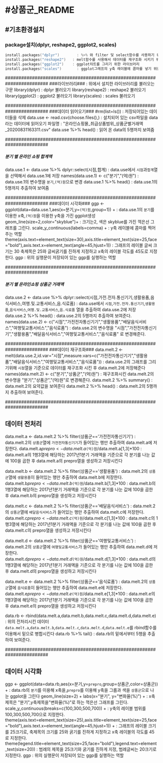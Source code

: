 # #상품군_README

## #기초환경설치
### package설치(dplyr, reshape2, ggplot2, scales)

```c
install.packages("dplyr")        : %>% 와 filter 및 select함수를 사용하기 위한 라이브러리 
install.packages("reshape2")   : melt함수를 사용해서 데이터를 재구조화 시키기 위한 라이브러리 
install.packages("ggplot2")    : ggplot차트를 그리기 위한 라이브러리 
install.packages("scales")       : ggplot그래프의 y축 레이블에 콤마를 넣기 위한 라이브러리
```
########################################################################
###라이브러리### : 위에서 설치한 라이브러리를 불러오는 구문
library(dplyr)  		: dplyr 불러오기
library(reshape2)		: reshape2 불러오기	
library(ggplot2)		: ggplot2 불러오기
library(scales)		: scales 불러오기

########################################################################
###데이터 읽어오기###
#rm(list=ls())   		: 저장되어있는 데이터들을 삭제 
data.use <- read.csv(choose.files(),)   	: 설치되어 있는 csv파일을 data라는 데이터에 읽어오기 
	   			  파일명 : "온라인쇼핑몰_취급상품범위_상품군별거래액_20200831163311.csv"
data.use %>% head() 		: 읽어 온 data의 5행까지 보여줌 

########################################################################
##### 분기 별 온라인 쇼핑 합계액 #####
data.use.1 <- data.use %>% dplyr::select(시점,합계)   : data.use에서 `시점`과`합계`열을 선택해서 data.use.1에 저장
names(data.use.1) <- c("분기","(억)원")		      :  data.use.1의 변수명을 `분기`,`(억)원`으로 변경
data.use.1 %>% head()			      :  data.use.1의 5행까지 추출하여 보여줌 

########################################################################
###데이터 시각화###
ggp <- ggplot(data=data.use.1,aes(x=분기,y=`(억)원`,group=1)) +   :  data.use.1의 `분기`를 이용한 x축,`(억)원`을 이용한 y축을 가진 ggplot생성 
  geom_line(size=2,color="skyblue")+ 				:  크기는2, 색은 skyblue를 가진 꺽은선 그래프를 그린다.
  scale_y_continuous(labels=comma) +				:  y축 레이블에 콤마를 찍어주는 역할
  theme(axis.text=element_text(size=30),axis.title=element_text(size=25,face="bold"),axis.text.x=element_text(angle=45,hjust=1)) 	:  그래프의 레이블 글씨 크기는 30 축제목은 25와 글씨굵기를 진하게 지정하고 x축의 레이블 각도를 45도로 지정한다.
ggp 	:  위의 실행문이 저장되어 있는 ggp를 실행하는 역할



########################################################################
##### 분기 별 온라인쇼핑 상품군 거래액 #####
data.use.2 <- data.use %>% dplyr::select(시점,가전.전자.통신기기,생활용품,음식서비스,여행.및.교통서비스,음.식료품)    : data.use에서 `시점`,`가전.전자.통신기기`,`생활용품`,`음식서비스`,`여행.및.교통서비스`,`음.식료품` 열을 추출하여 data.use.2에 저장
data.use.2 %>% head()  	:  data.use.2의 5행까지 추출하여 보여준다. 
names(data.use.2) <- c("시점","가전전자통신기기","생활용품","배달음식서비스","여행및교통서비스","음식료품")     :   data.use.2의 변수명을 "시점","가전전자통신기기","생활용품","배달음식서비스","여행및교통서비스","음식료품" 로 변경해준다.

########################################################################
###데이터 재구조화###
data.melt.2 <- melt(data.use.2,id.var="시점",measure.vars=c("가전전자통신기기","생활용품","배달음식서비스","여행및교통서비스","음식료품"))	:  data.use.2의 그래프를 그리기위해  `시점`열을 기준으로 데이터를 재구조화 시킨 후 data.melt.2에 저장해준다
names(data.melt.2) <- c("분기","상품군","(억)원")	    :   재구조화시킨 data.melt.2의 변수명을 "분기","상품군","(억)원"로 변경해준다.
data.melt.2 %>% summary() 			    :  data.melt.2의 요약값을 보여준다
data.melt.2 %>% head()			    :  data.melt.2의 5행까지 추출하여 보여준다. 

########################################################################
## 데이터 전처리 ##
data.melt.a <- data.melt.2 %>% filter(상품군=='가전전자통신기기')		:  data.melt.2의 `상품군`열에 `가전전자통신기기`가 들어있는 행만 추출하여 data.melt.a에 저장한다.
data.melt.a$prepro <- data.melt.a$`(억)원`/data.melt.a[1,3]*100		:  data.melt.a의 1행3열에 해당하는 2017년1분기 거래액을 기준으로 각 분기를 나눈 값에 100을 곱한 후 data.melt.a의 prepro열을 생성하고 저장시킨다

data.melt.b <- data.melt.2 %>% filter(상품군=='생활용품')			:  data.melt.2의 `상품군`열에 `생활용품`이 들어있는 행만 추출하여 data.melt.b에 저장한다.
data.melt.b$prepro <- data.melt.b$`(억)원`/data.melt.b[1,3]*100		:  data.melt.b의 1행3열에 해당하는 2017년1분기 거래액을 기준으로 각 분기를 나눈 값에 100을 곱한 후 data.melt.b의 prepro열을 생성하고 저장시킨다

data.melt.c <- data.melt.2 %>% filter(상품군=='배달음식서비스')		:  data.melt.2의 `상품군`열에 `배달음식서비스`가 들어있는 행만 추출하여 data.melt.c에 저장한다.		
data.melt.c$prepro <- data.melt.c$`(억)원`/data.melt.c[1,3]*100		:  data.melt.c의 1행3열에 해당하는 2017년1분기 거래액을 기준으로 각 분기를 나눈 값에 100을 곱한 후 data.melt.c의 prepro열을 생성하고 저장시킨다

data.melt.d <- data.melt.2 %>% filter(상품군=='여행및교통서비스')		:  data.melt.2의 `상품군`열에 `여행및교통서비스`가 들어있는 행만 추출하여 data.melt.d에 저장한다.		
data.melt.d$prepro <- data.melt.d$`(억)원`/data.melt.d[1,3]*100		:  data.melt.d의 1행3열에 해당하는 2017년1분기 거래액을 기준으로 각 분기를 나눈 값에 100을 곱한 후 data.melt.d의 prepro열을 생성하고 저장시킨다

data.melt.e <- data.melt.2 %>% filter(상품군=='음식료품')			:  data.melt.2의 `상품군`열에 `음식료품`이 들어있는 행만 추출하여 data.melt.e에 저장한다.		
data.melt.e$prepro <- data.melt.e$`(억)원`/data.melt.e[1,3]*100		:  data.melt.e의 1행3열에 해당하는 2017년1분기 거래액을 기준으로 각 분기를 나눈 값에 100을 곱한 후 data.melt.e의 prepro열을 생성하고 저장시킨다

data.rb <- rbind(data.melt.a,data.melt.b,data.melt.c,data.melt.d,data.melt.e)	:  위의 전처리시킨 데이터 `data.melt.a`,`data.melt.b`,`data.melt.c`,`data.melt.d`,`data.melt.e`를 rbind함수를 이용해서 밑으로 병합시킨다
data.rb %>% tail()							:  data.rb의 밑에서부터 5행을 추출하여 보여준다.

########################################################################
## 데이터 시각화 ##
ggp <- ggplot(data=data.rb,aes(x=분기,y=`prepro`,group=상품군,color=상품군)) +	:  data.rb의 `분기`를 이용해 x축을,`prepro`를 이용해 y축을 그룹과 색을 `상품군`으로 나눈 ggplot을 그린다
  geom_line(size=2) + labs(x="분기", y="변화율(%)") + 				:  x축제목은 "분기",y축제목을"변화율(%)"로 하는 꺽은선 그래프를 그린다.
  scale_y_continuous(breaks=c(100,300,500,700)) +				:  y축의 레이블 범위를 100,300,500,700으로 지정한다.
  theme(axis.text=element_text(size=25),axis.title=element_text(size=25,face="bold"),axis.text.x=element_text(angle=45,hjust=1)) +	: 그래프의 레이블 크기를 25크기로, 축제목의 크기를 25와 굵기를 진하게 지정하고 x축 레이블의 각도를 45로 지정한다. 
  theme(legend.title=element_text(size=25,face="bold"),legend.text=element_text(size=20))					: 범례의 제목을 25크기와 굵기를 진하게 지정, 범례글씨는 20크기로 지정한다.
ggp 	:  위의 실행문이 저장되어 있는 ggp를 실행하는 역할		


